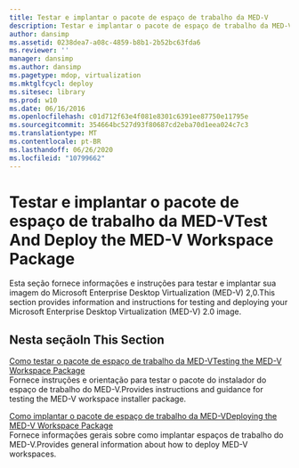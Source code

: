 ```yaml
---
title: Testar e implantar o pacote de espaço de trabalho da MED-V
description: Testar e implantar o pacote de espaço de trabalho da MED-V
author: dansimp
ms.assetid: 0238dea7-a08c-4859-b8b1-2b52bc63fda6
ms.reviewer: ''
manager: dansimp
ms.author: dansimp
ms.pagetype: mdop, virtualization
ms.mktglfcycl: deploy
ms.sitesec: library
ms.prod: w10
ms.date: 06/16/2016
ms.openlocfilehash: c01d712f63e4f081e8301c6391ee87750e11795e
ms.sourcegitcommit: 354664bc527d93f80687cd2eba70d1eea024c7c3
ms.translationtype: MT
ms.contentlocale: pt-BR
ms.lasthandoff: 06/26/2020
ms.locfileid: "10799662"
---
```

# <span data-ttu-id="a103d-103">Testar e implantar o pacote de espaço de trabalho da MED-V</span><span class="sxs-lookup"><span data-stu-id="a103d-103">Test And Deploy the MED-V Workspace Package</span></span>


<span data-ttu-id="a103d-104">Esta seção fornece informações e instruções para testar e implantar sua imagem do Microsoft Enterprise Desktop Virtualization (MED-V) 2,0.</span><span class="sxs-lookup"><span data-stu-id="a103d-104">This section provides information and instructions for testing and deploying your Microsoft Enterprise Desktop Virtualization (MED-V) 2.0 image.</span></span>

## <span data-ttu-id="a103d-105">Nesta seção</span><span class="sxs-lookup"><span data-stu-id="a103d-105">In This Section</span></span>


<a href="" id="testing-the-med-v-workspace-package"></a>[<span data-ttu-id="a103d-106">Como testar o pacote de espaço de trabalho da MED-V</span><span class="sxs-lookup"><span data-stu-id="a103d-106">Testing the MED-V Workspace Package</span></span>](testing-the-med-v-workspace-package.md)  
<span data-ttu-id="a103d-107">Fornece instruções e orientação para testar o pacote do instalador do espaço de trabalho do MED-V.</span><span class="sxs-lookup"><span data-stu-id="a103d-107">Provides instructions and guidance for testing the MED-V workspace installer package.</span></span>

<a href="" id="deploying-the-med-v-workspace-package"></a>[<span data-ttu-id="a103d-108">Como implantar o pacote de espaço de trabalho da MED-V</span><span class="sxs-lookup"><span data-stu-id="a103d-108">Deploying the MED-V Workspace Package</span></span>](deploying-the-med-v-workspace-package.md)  
<span data-ttu-id="a103d-109">Fornece informações gerais sobre como implantar espaços de trabalho do MED-V.</span><span class="sxs-lookup"><span data-stu-id="a103d-109">Provides general information about how to deploy MED-V workspaces.</span></span>

 

 





